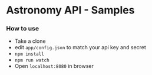 # Astronomy API - Samples

### How to use

- Take a clone
- edit `app/config.json` to match your api key and secret
- `npm install`
- `npm run watch`
- Open `localhost:8080` in browser
